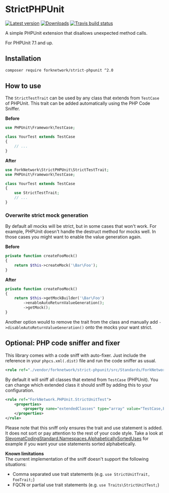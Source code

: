 # StrictPHPUnit

[![Latest version](https://img.shields.io/packagist/v/forknetwork/strict-phpunit.svg?style=flat-square&colorB=007EC6)](https://packagist.org/packages/forknetwork/strict-phpunit)
[![Downloads](https://img.shields.io/packagist/dt/forknetwork/strict-phpunit.svg?style=flat-square&colorB=007EC6)](https://packagist.org/packages/forknetwork/strict-phpunit)
[![Travis build status](https://img.shields.io/travis/ForkNetwork/StrictPHPUnit/master.svg?label=travis&style=flat-square)](https://travis-ci.org/ForkNetwork/StrictPHPUnit)

A simple PHPUnit extension that disallows unexpected method calls.

For PHPUnit 7.1 and up.

## Installation
```bash
composer require forknetwork/strict-phpunit ^2.0
```

## How to use
The `StrictTestTrait` can be used by any class that extends from `TestCase` of PHPUnit. This trait can be added automatically using the PHP Code Sniffer.

**Before**
```php
use PHPUnit\Framework\TestCase;

class YourTest extends TestCase
{
    // ...
}
```

**After**
```php
use ForkNetwork\StrictPHPUnit\StrictTestTrait;
use PHPUnit\Framework\TestCase;

class YourTest extends TestCase
{
    use StrictTestTrait;
    // ...
}
```

### Overwrite strict mock generation
By default all mocks will be strict, but in some cases that won't work. For example, PHPUnit doesn't handle the destruct method for mocks well. In those cases you might want to enable the value generation again.

**Before**
```php
private function createFooMock()
{
    return $this->createMock('\Bar\Foo');
}
```

**After**
```php
private function createFooMock()
{
    return $this->getMockBuilder('\Bar\Foo')
        ->enableAutoReturnValueGeneration();
        ->getMock();
}
```

Another option would to remove the trait from the class and manually add `->disableAutoReturnValueGeneration()` onto the mocks your want strict.

## Optional: PHP code sniffer and fixer
This library comes with a code sniff with auto-fixer. Just include the reference in your `phpcs.xml(.dist)` file and run the code sniffer as usual.
```xml
<rule ref="./vendor/forknetwork/strict-phpunit/src/Standards/ForkNetwork/ruleset.xml"/>
```

By default it will sniff all classes that extend from `TestCase` (PHPUnit). You can change which extended class it should sniff by adding this to your configuration.
```xml
<rule ref="ForkNetwork.PHPUnit.StrictUnitTest">
    <properties>
        <property name="extendedClasses" type="array" value="TestCase,ExtendedTestCase,AnotherCustomTestCase"/>
    </properties>
</rule>
```

Please note that this sniff only ensures the trait and use statement is added. It does not sort or pay attention to the rest of your code style. Take a look at [SlevomatCodingStandard.Namespaces.AlphabeticallySortedUses](https://github.com/slevomat/coding-standard/blob/master/README.md#slevomatcodingstandardnamespacesalphabeticallysorteduses-) for example if you want your use statements sorted alphabetically.

**Known limitations**  
The current implementation of the sniff doesn't support the following situations:
 * Comma separated use trait statements (e.g. `use StrictUnitTrait, FooTrait;`)
 * FQCN or partial use trait statements (e.g. `use Traits\StrictUnitTest;`)
